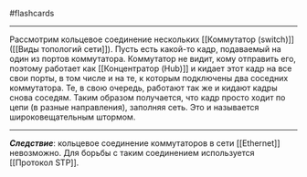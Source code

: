 #flashcards
***
Рассмотрим кольцевое соединение нескольких [[Коммутатор (switch)]] ([[Виды топологий сети]]). Пусть есть какой-то кадр, подаваемый на один из портов коммутатора. Коммутатор не видит, кому отправить его, поэтому работает как [[Концентратор (Hub)]] и кидает этот кадр на все свои порты, в том числе и на те, к которым подключены два соседних коммутатора. Те, в свою очередь, работают так же и кидают кадры снова соседям. Таким образом получается, что кадр просто ходит по цепи (в разные направления), заполняя сеть. Это и называется широковещательным штормом.
***
***Следствие***: кольцевое соединение коммутаторов в сети [[Ethernet]] невозможно.
Для борьбы с таким соединением используется [[Протокол STP]].
<!--SR:!2025-09-29,3,250-->